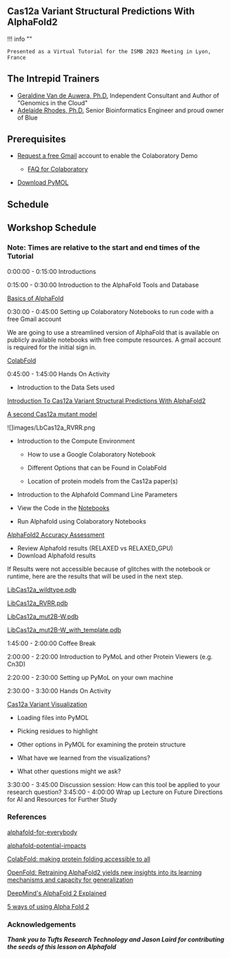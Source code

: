## Cas12a Variant Structural Predictions With AlphaFold2 

!!! info ""

    Presented as a Virtual Tutorial for the ISMB 2023 Meeting in Lyon, France

## The Intrepid Trainers

- [Geraldine Van de Auwera, Ph.D.](https://www.linkedin.com/in/geraldine-van-der-auwera-5a5811/)
  Independent Consultant and Author of "Genomics in the Cloud"
- [Adelaide Rhodes, Ph.D.](https://www.linkedin.com/in/adelaide-rhodes-ph-d-376b9133/)
  Senior Bioinformatics Engineer and proud owner of Blue

## Prerequisites

- [Request a free Gmail](https://support.google.com/mail/answer/56256?hl=en-EN) account to enable the Colaboratory Demo

  -  [FAQ for Colaboratory](https://research.google.com/colaboratory/faq.html)

- [Download PyMOL](https://www.pymol.org/2/#download)

## Schedule

## Workshop Schedule 

### Note: Times are relative to the start and end times of the Tutorial

0:00:00 - 0:15:00 Introductions  

0:15:00 - 0:30:00 Introduction to the AlphaFold Tools and Database 

[Basics of AlphaFold](./Basics_of_AlphaFold.md)

0:30:00 - 0:45:00 Setting up Colaboratory Notebooks to run code with a free Gmail account

We are going to use a streamlined version of AlphaFold that is available on publicly available notebooks with free compute resources. A gmail account is required for the initial sign in.

[ColabFold](https://colab.research.google.com/github/sokrypton/ColabFold/blob/main/AlphaFold2.ipynb)

0:45:00 - 1:45:00 Hands On Activity 

* Introduction to the Data Sets used 

[Introduction To Cas12a Variant Structural Predictions With AlphaFold2](./01_CRISPR-Cas_Structural_Predictions_with_AlphaFold2.pdf)

[A second Cas12a mutant model](https://academic.oup.com/nar/article/48/7/3722/5763098#supplementary-data)

![]images/LbCas12a_RVRR.png

* Introduction to the Compute Environment

  * How to use a Google Colaboratory Notebook
  
  * Different Options that can be Found in ColabFold
  
  * Location of protein models from the Cas12a paper(s)


* Introduction to the Alphafold Command Line Parameters
*   View the Code in the [Notebooks](https://colab.research.google.com/github/sokrypton/ColabFold/blob/main/AlphaFold2.ipynb) 
* Run Alphafold using Colaboratory Notebooks


[AlphaFold2 Accuracy Assessment](./02_AlphaFold2_Accuracy_Assessment.md)

* Review Alphafold results (RELAXED vs RELAXED_GPU)
* Download Alphafold results 

If Results were not accessible because of glitches with the notebook or runtime, here are the results that will be used in the next step.

<a href="https://github.com/RareSeas-Asimov/alphafold-tutorial-ismb-2023/blob/main/docs/LbCas12a_wildtype.pdb" title="LbCas12a_wildtype.pdb" download>LibCas12a_wildtype.pdb </a>


<a href="https://github.com/RareSeas-Asimov/alphafold-tutorial-ismb-2023/blob/main/docs/LbCas12a_RVRR.pdb" title="LbCas12a_RVRR.pdb" download>LibCas12a_RVRR.pdb </a>

<a href="https://github.com/RareSeas-Asimov/alphafold-tutorial-ismb-2023/blob/main/docs/LbCas12a_mut2B-W.pdb" title="LbCas12a_mut2B-W.pdb" download>LibCas12a_mut2B-W.pdb </a>

<a href="https://github.com/RareSeas-Asimov/alphafold-tutorial-ismb-2023/blob/main/docs/LbCas12a_mut2B-W_with_template.pdb" title="LbCas12a_mut2B-W_with_template.pdb" download>LibCas12a_mut2B-W_with_template.pdb </a>


1:45:00 - 2:00:00 Coffee Break 

2:00:00 - 2:20:00 Introduction to PyMoL and other Protein Viewers (e.g. Cn3D) 

2:20:00 - 2:30:00 Setting up PyMoL on your own machine 

2:30:00 - 3:30:00 Hands On Activity

[Cas12a Variant Visualization](./03_Cas12a_Variant_Visualization.md)

* Loading files into PyMOL
* Picking residues to highlight 
* Other options in PyMOL for examining the protein structure 

* What have we learned from the visualizations? 
* What other questions might we ask? 

3:30:00 - 3:45:00 Discussion session: How can this tool be applied to your research question? 
3:45:00 - 4:00:00 Wrap up Lecture on Future Directions for AI and Resources for Further Study 


### References

[alphafold-for-everybody](https://towardsdatascience.com/alphafold-for-everybody-c73d40d4b56d)

[alphafold-potential-impacts](https://www.ebi.ac.uk/about/news/perspectives/alphafold-potential-impacts/)

[ColabFold: making protein folding accessible to all](https://www.nature.com/articles/s41592-022-01488-1)

[OpenFold: Retraining AlphaFold2 yields new insights into its learning mechanisms and capacity for generalization](https://www.biorxiv.org/content/10.1101/2022.11.20.517210v2)

[DeepMind's AlphaFold 2 Explained](https://www.youtube.com/watch?v=B9PL__gVxLI)

[5 ways of using Alpha Fold 2](https://www.accurascience.com/blogs_6_1.html?gclid=CjwKCAjw3ueiBhBmEiwA4BhspNPMLM14ceBk4pPtSeLMomYPQghWmgslYa1A5_74mP6cCPjazhxbARoClRMQAvD_BwE)

### Acknowledgements

***Thank you to Tufts Research Technology and Jason Laird for contributing the seeds of this lesson on Alphafold***
